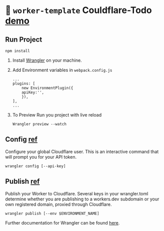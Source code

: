 # 👷 `worker-template` Couldflare-Todo [demo](https://couldflare-todo.solanki.workers.dev/)

## Run Project

```
npm install
```

1. Install [Wrangler](https://github.com/cloudflare/wrangler) on your machine.

2. Add Environment variables in `webpack.config.js`

   ```
   ...
   plugins: [
       new EnvironmentPlugin({
       apiKey:'',
       }),
   ],
   ...

   ```

3. To Preview Run you project with live reload

   ```
   Wrangler preview --watch
   ```

## Config [ref](https://developers.cloudflare.com/workers/tooling/wrangler/commands/#config)

Configure your global Cloudflare user. This is an interactive command that will prompt you for your API token.

```
wrangler config [--api-key]
```

## Publish [ref](https://developers.cloudflare.com/workers/tooling/wrangler/commands/#publish)

Publish your Worker to Cloudflare. Several keys in your wrangler.toml determine whether you are publishing to a workers.dev subdomain or your own registered domain, proxied through Cloudflare.

```
wrangler publish [--env $ENVIRONMENT_NAME]
```

Further documentation for Wrangler can be found [here](https://developers.cloudflare.com/workers/tooling/wrangler).
